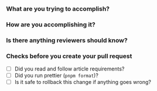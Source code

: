 ### What are you trying to accomplish?

### How are you accomplishing it?

### Is there anything reviewers should know?

### Checks before you create your pull request

- [ ] Did you read and follow article requirements?
- [ ] Did you run prettier (`pnpm format`)?
- [ ] Is it safe to rollback this change if anything goes wrong?

